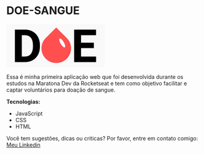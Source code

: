 # DOE-SANGUE

![](logo.png)

Essa é minha primeira aplicação web que foi desenvolvida durante os estudos na Maratona Dev da Rocketseat e tem como objetivo facilitar e captar voluntários para doação de sangue.

**Tecnologias:**
* JavaScript
* CSS
* HTML


Você tem sugestões, dicas ou criticas? Por favor, entre em contato comigo:
 [Meu Linkedin](https://www.linkedin.com/in/lucas-fraz%C3%A3o/)
